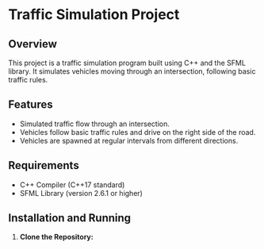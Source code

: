 # Traffic Simulation Project

## Overview
This project is a traffic simulation program built using C++ and the SFML library. It simulates vehicles moving through an intersection, following basic traffic rules.

## Features
- Simulated traffic flow through an intersection.
- Vehicles follow basic traffic rules and drive on the right side of the road.
- Vehicles are spawned at regular intervals from different directions.

## Requirements
- C++ Compiler (C++17 standard)
- SFML Library (version 2.6.1 or higher)

## Installation and Running
1. **Clone the Repository:**
